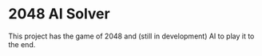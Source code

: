 # 2048 AI Solver
This project has the game of 2048 and (still in development) AI to play it to the end.